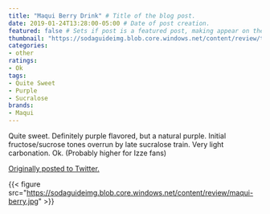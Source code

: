 ```yaml
---
title: "Maqui Berry Drink" # Title of the blog post.
date: 2019-01-24T13:28:00-05:00 # Date of post creation.
featured: false # Sets if post is a featured post, making appear on the home page side bar.
thumbnail: "https://sodaguideimg.blob.core.windows.net/content/review/thumbs/maqui-berry.jpg" # Sets thumbnail image appearing inside card on homepage.
categories:
- other
ratings:
- Ok
tags:
- Quite Sweet
- Purple
- Sucralose
brands:
- Maqui
---
```


Quite sweet. Definitely purple flavored, but a natural purple. Initial fructose/sucrose tones overrun by late sucralose train. Very light carbonation. Ok. (Probably higher for Izze fans)

[Originally posted to Twitter.](https://twitter.com/Cavorter/status/1088519017193762817)

{{< figure src="https://sodaguideimg.blob.core.windows.net/content/review/maqui-berry.jpg" >}}